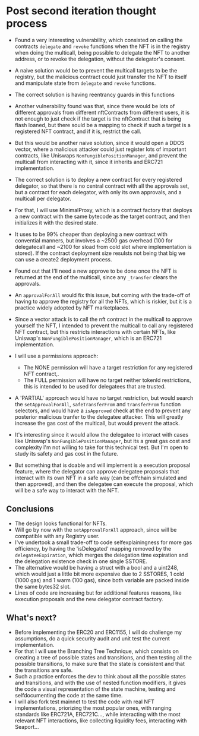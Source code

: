 # Post second iteration thought process

- Found a very interesting vulnerability, which consisted on calling the contracts `delegate` and `revoke` functions when the NFT is in the registry when doing the multicall, being possible to delegate the NFT to another address, or to revoke the delegation, without the delegator's consent.
- A naive solution would be to prevent the multicall targets to be the registry, but the malicious contract could just transfer the NFT to itself and manipulate state from `delegate` and `revoke` functions.
- The correct solution is having reentrancy guards in this functions

- Another vulnerability found was that, since there would be lots of different approvals from different nftContracts from different users, it is not enough to just check if the target is the nftContract that is being flash loaned, but there sould be a mapping to check if such a target is a registered NFT contract, and if it is, restrict the call.
- But this would be another naive solution, since it would open a DDOS vector, where a malicious attacker could just register lots of important contracts, like Uniswaps `NonFungiblePositionManager`, and prevent the multicall from interacting with it, since it inherits and ERC721 implementation.
- The correct solution is to deploy a new contract for every registered delegator, so that there is no central contract with all the approvals set, but a contract for each delegator, with only its own approvals, and a multicall per delegator.
- For that, I will use MinimalProxy, which is a contract factory that deploys a new contract with the same bytecode as the target contract, and then initializes it with the desired state.
- It uses to be 99% cheaper than deploying a new contract with convential manners, but involves a ~2500 gas overhead (100 for delegatecall and ~2100 for sload from cold slot where implementation is stored). If the contract deployment size resulsts not being that big we can use a create2 deployment process.

- Found out that I'll need a new approve to be done once the NFT is returned at the end of the multicall, since any `_transfer` clears the approvals.
- An `approvalForAll` would fix this issue, but coming with the trade-off of having to approve the registry for all the NFTs, which is riskier, but it is a practice widely adopted by NFT marketplaces.

- Since a vector attack is to call the nft contract in the multicall to approve yourself the NFT, I intended to prevent the multicall to call any registered NFT contract, but this restricts interactions with certain NFTs, like Uniswap's `NonFungiblePositionManager`, which is an ERC721 implementation.
- I will use a permissions approach:
    - The NONE permission will have a target restriction for any registered NFT contract,.
    - The FULL permission will have no target neither tokenId restrictions, this is intended to be used for delegatees that are trusted.

- A 'PARTIAL' approach would have no target restriction, but would search the `setApprovalForAll`, `safeTransferFrom` and `transferFrom` function selectors, and would have a `isApproved` check at the end to prevent any posterior malicious tranfer to the delegatee attacker. This will greatly increase the gas cost of the multicall, but would prevent the attack.
- It's interesting since it would allow the delegatee to interact with cases like Uniswap's `NonFungiblePositionManager`, but its a great gas cost and complexity I'm not willing to take for this technical test. But I'm open to study its safety and gas cost in the future.
- But something that is doable and will implement is a execution proposal feature, where the delegator can approve delegatee proposals that interact with its own NFT in a safe way (can be offchain simulated and then approved), and then the delegatee can execute the proposal, which will be a safe way to interact with the NFT.

## Conclusions

- The design looks functional for NFTs.
- Will go by now with the `setApprovalForAll` approach, since will be compatible with any Registry user.
- I've undertook a small trade-off to code selfexplainingness for more gas efficiency, by having the 'isDelegated' mapping removed by the `delegateeExpiration`, which merges the delegation time expiration and the delegation existence check in one single SSTORE.
- The alternative would be having a struct with a bool and a uint248, which would just a little bit more expensive due to 2 SSTORES, 1 cold (1000 gas) and 1 warm (100 gas), since both variable are packed inside the same bytes32 slot.
- Lines of code are increasing but for additional features reasons, like execution proposals and the new delegator contract factory.

## What's next?

- Before implementing the ERC20 and ERC1155, I will do challenge my assumptions, do a quick security audit and unit test the current implementation.
- For that I will use the Branching Tree Technique, which consists on creating a tree of possible states and transitions, and then testing all the possible transitions, to make sure that the state is consistent and that the transitions are safe.
- Such a practice enforces the dev to think about all the possible states and transitions, and with the use of nested function modifiers, it gives the code a visual representation of the state machine, testing and selfdocumenting the code at the same time.
- I will also fork test mainnet to test the code with real NFT implementations, priorizing the most popular ones, with ranging standards like ERC721A, ERC721C..., while interacting with the most relevant NFT interactions, like collecting liquidity fees, interacting with Seaport...